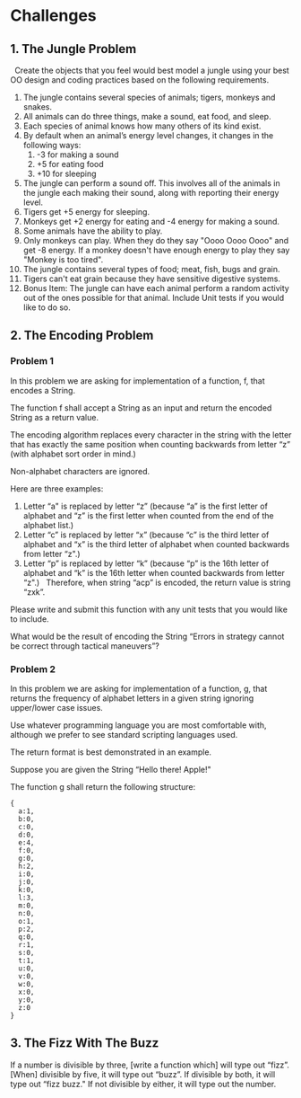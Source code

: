# Challenges
## 1. The Jungle Problem
 
Create the objects that you feel would best model a jungle using your best OO design and coding practices based on the following requirements.
1. The jungle contains several species of animals; tigers, monkeys and snakes.
2. All animals can do three things, make a sound, eat food, and sleep.
3. Each species of animal knows how many others of its kind exist.
4. By default when an animal’s energy level changes, it changes in the following ways:
   1. -3 for making a sound
   2. +5 for eating food
   3. +10 for sleeping
5. The jungle can perform a sound off. This involves all of the animals in the jungle each making their sound, along with reporting their energy level.
6. Tigers get +5 energy for sleeping.
7. Monkeys get +2 energy for eating and -4 energy for making a sound.
8. Some animals have the ability to play.
9. Only monkeys can play. When they do they say "Oooo Oooo Oooo" and get -8 energy. If a monkey doesn't have enough energy to play they say "Monkey is too tired".
10. The jungle contains several types of food; meat, fish, bugs and grain.
11. Tigers can't eat grain because they have sensitive digestive systems.
12. Bonus Item: The jungle can have each animal perform a random activity out of the ones possible for that animal. Include Unit tests if you would like to do so.

## 2. The Encoding Problem

### Problem 1

In this problem we are asking for implementation of a function, f, that encodes a String.

The function f shall accept a String as an input and return the encoded String as a return value.

The encoding algorithm replaces every character in the string with the letter that has exactly the same position when counting backwards from letter “z” (with alphabet sort order in mind.)

Non-alphabet characters are ignored.

Here are three examples:
1. Letter “a" is replaced by letter “z” (because “a” is the first letter of alphabet and “z” is the first letter when counted from the end of the alphabet list.)
2. Letter “c” is replaced by letter “x” (because “c” is the third letter of alphabet and “x” is the third letter of alphabet when counted backwards from letter “z".)
3. Letter “p” is replaced by letter “k” (because “p” is the 16th letter of alphabet and “k” is the 16th letter when counted backwards from letter “z".)
 
Therefore, when string “acp” is encoded, the return value is string “zxk”.

Please write and submit this function with any unit tests that you would like to include.

What would be the result of encoding the String “Errors in strategy cannot be correct through tactical maneuvers”?

### Problem 2

In this problem we are asking for implementation of a function, g, that returns the frequency of alphabet letters in a given string ignoring upper/lower case issues.

Use whatever programming language you are most comfortable with, although we prefer to see standard scripting languages used.

The return format is best demonstrated in an example.

Suppose you are given the String “Hello there! Apple!"

The function g shall return the following structure:

```
{
  a:1,
  b:0,
  c:0,
  d:0,
  e:4,
  f:0,
  g:0,
  h:2,
  i:0,
  j:0,
  k:0,
  l:3,
  m:0,
  n:0,
  o:1,
  p:2,
  q:0,
  r:1,
  s:0,
  t:1,
  u:0,
  v:0,
  w:0,
  x:0,
  y:0,
  z:0
}
```
## 3. The Fizz With The Buzz

If a number is divisible by three, [write a function which] will type out “fizz”. [When] divisible by five, it will type out “buzz”. If divisible by both, it will type out “fizz buzz." If not divisible by either, it will type out the number.

